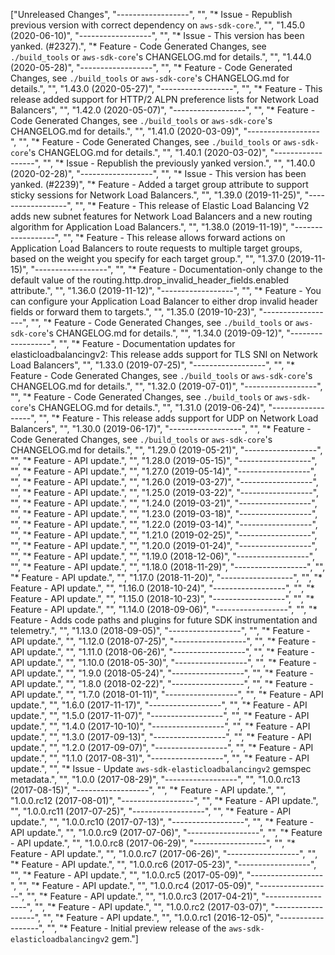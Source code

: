 ["Unreleased Changes", "------------------", "", "* Issue - Republish previous version with correct dependency on `aws-sdk-core`.", "", "1.45.0 (2020-06-10)", "------------------", "", "* Issue - This version has been yanked. (#2327).", "* Feature - Code Generated Changes, see `./build_tools` or `aws-sdk-core`'s CHANGELOG.md for details.", "", "1.44.0 (2020-05-28)", "------------------", "", "* Feature - Code Generated Changes, see `./build_tools` or `aws-sdk-core`'s CHANGELOG.md for details.", "", "1.43.0 (2020-05-27)", "------------------", "", "* Feature - This release added support for HTTP/2 ALPN preference lists for Network Load Balancers", "", "1.42.0 (2020-05-07)", "------------------", "", "* Feature - Code Generated Changes, see `./build_tools` or `aws-sdk-core`'s CHANGELOG.md for details.", "", "1.41.0 (2020-03-09)", "------------------", "", "* Feature - Code Generated Changes, see `./build_tools` or `aws-sdk-core`'s CHANGELOG.md for details.", "", "1.40.1 (2020-03-02)", "------------------", "", "* Issue - Republish the previously yanked version.", "", "1.40.0 (2020-02-28)", "------------------", "", "* Issue - This version has been yanked. (#2239)", "* Feature - Added a target group attribute to support sticky sessions for Network Load Balancers.", "", "1.39.0 (2019-11-25)", "------------------", "", "* Feature - This release of Elastic Load Balancing V2 adds new subnet features for Network Load Balancers and a new routing algorithm for Application Load Balancers.", "", "1.38.0 (2019-11-19)", "------------------", "", "* Feature - This release allows forward actions on Application Load Balancers to route requests to multiple target groups, based on the weight you specify for each target group.", "", "1.37.0 (2019-11-15)", "------------------", "", "* Feature - Documentation-only change to the default value of the routing.http.drop_invalid_header_fields.enabled attribute.", "", "1.36.0 (2019-11-12)", "------------------", "", "* Feature - You can configure your Application Load Balancer to either drop invalid header fields or forward them to targets.", "", "1.35.0 (2019-10-23)", "------------------", "", "* Feature - Code Generated Changes, see `./build_tools` or `aws-sdk-core`'s CHANGELOG.md for details.", "", "1.34.0 (2019-09-12)", "------------------", "", "* Feature - Documentation updates for elasticloadbalancingv2: This release adds support for TLS SNI on Network Load Balancers", "", "1.33.0 (2019-07-25)", "------------------", "", "* Feature - Code Generated Changes, see `./build_tools` or `aws-sdk-core`'s CHANGELOG.md for details.", "", "1.32.0 (2019-07-01)", "------------------", "", "* Feature - Code Generated Changes, see `./build_tools` or `aws-sdk-core`'s CHANGELOG.md for details.", "", "1.31.0 (2019-06-24)", "------------------", "", "* Feature - This release adds support for UDP on Network Load Balancers", "", "1.30.0 (2019-06-17)", "------------------", "", "* Feature - Code Generated Changes, see `./build_tools` or `aws-sdk-core`'s CHANGELOG.md for details.", "", "1.29.0 (2019-05-21)", "------------------", "", "* Feature - API update.", "", "1.28.0 (2019-05-15)", "------------------", "", "* Feature - API update.", "", "1.27.0 (2019-05-14)", "------------------", "", "* Feature - API update.", "", "1.26.0 (2019-03-27)", "------------------", "", "* Feature - API update.", "", "1.25.0 (2019-03-22)", "------------------", "", "* Feature - API update.", "", "1.24.0 (2019-03-21)", "------------------", "", "* Feature - API update.", "", "1.23.0 (2019-03-18)", "------------------", "", "* Feature - API update.", "", "1.22.0 (2019-03-14)", "------------------", "", "* Feature - API update.", "", "1.21.0 (2019-02-25)", "------------------", "", "* Feature - API update.", "", "1.20.0 (2019-01-24)", "------------------", "", "* Feature - API update.", "", "1.19.0 (2018-12-06)", "------------------", "", "* Feature - API update.", "", "1.18.0 (2018-11-29)", "------------------", "", "* Feature - API update.", "", "1.17.0 (2018-11-20)", "------------------", "", "* Feature - API update.", "", "1.16.0 (2018-10-24)", "------------------", "", "* Feature - API update.", "", "1.15.0 (2018-10-23)", "------------------", "", "* Feature - API update.", "", "1.14.0 (2018-09-06)", "------------------", "", "* Feature - Adds code paths and plugins for future SDK instrumentation and telemetry.", "", "1.13.0 (2018-09-05)", "------------------", "", "* Feature - API update.", "", "1.12.0 (2018-07-25)", "------------------", "", "* Feature - API update.", "", "1.11.0 (2018-06-26)", "------------------", "", "* Feature - API update.", "", "1.10.0 (2018-05-30)", "------------------", "", "* Feature - API update.", "", "1.9.0 (2018-05-24)", "------------------", "", "* Feature - API update.", "", "1.8.0 (2018-02-22)", "------------------", "", "* Feature - API update.", "", "1.7.0 (2018-01-11)", "------------------", "", "* Feature - API update.", "", "1.6.0 (2017-11-17)", "------------------", "", "* Feature - API update.", "", "1.5.0 (2017-11-07)", "------------------", "", "* Feature - API update.", "", "1.4.0 (2017-10-10)", "------------------", "", "* Feature - API update.", "", "1.3.0 (2017-09-13)", "------------------", "", "* Feature - API update.", "", "1.2.0 (2017-09-07)", "------------------", "", "* Feature - API update.", "", "1.1.0 (2017-08-31)", "------------------", "", "* Feature - API update.", "", "* Issue - Update `aws-sdk-elasticloadbalancingv2` gemspec metadata.", "", "1.0.0 (2017-08-29)", "------------------", "", "1.0.0.rc13 (2017-08-15)", "------------------", "", "* Feature - API update.", "", "1.0.0.rc12 (2017-08-01)", "------------------", "", "* Feature - API update.", "", "1.0.0.rc11 (2017-07-25)", "------------------", "", "* Feature - API update.", "", "1.0.0.rc10 (2017-07-13)", "------------------", "", "* Feature - API update.", "", "1.0.0.rc9 (2017-07-06)", "------------------", "", "* Feature - API update.", "", "1.0.0.rc8 (2017-06-29)", "------------------", "", "* Feature - API update.", "", "1.0.0.rc7 (2017-06-26)", "------------------", "", "* Feature - API update.", "", "1.0.0.rc6 (2017-05-23)", "------------------", "", "* Feature - API update.", "", "1.0.0.rc5 (2017-05-09)", "------------------", "", "* Feature - API update.", "", "1.0.0.rc4 (2017-05-09)", "------------------", "", "* Feature - API update.", "", "1.0.0.rc3 (2017-04-21)", "------------------", "", "* Feature - API update.", "", "1.0.0.rc2 (2017-03-07)", "------------------", "", "* Feature - API update.", "", "1.0.0.rc1 (2016-12-05)", "------------------", "", "* Feature - Initial preview release of the `aws-sdk-elasticloadbalancingv2` gem."]